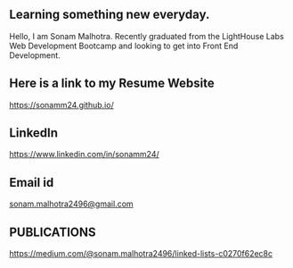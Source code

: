 ## Learning something new everyday.

Hello, I am Sonam Malhotra. Recently graduated from the LightHouse Labs Web Development Bootcamp and looking to get into Front End Development.

## Here is a link to my Resume Website 

https://sonamm24.github.io/

## LinkedIn 

https://www.linkedin.com/in/sonamm24/

## Email id

sonam.malhotra2496@gmail.com

## PUBLICATIONS

https://medium.com/@sonam.malhotra2496/linked-lists-c0270f62ec8c